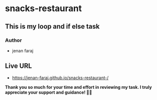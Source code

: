 # snacks-restaurant 
## This is my loop and if else task
### Author
- jenan faraj
## Live URL
-  https://jenan-faraj.github.io/snacks-restaurant-/

**Thank you so much for your time and effort in reviewing my task. I truly appreciate your support and guidance! 🙏🌟**
